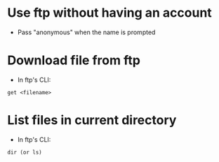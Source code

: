 # Use ftp without having an account

- Pass "anonymous" when the name is prompted

# Download file from ftp

- In ftp's CLI:
```
get <filename>
```

# List files in current directory

- In ftp's CLI:
```
dir (or ls)
```
